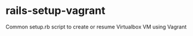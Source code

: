 rails-setup-vagrant
===================

Common setup.rb script to create or resume Virtualbox VM using Vagrant